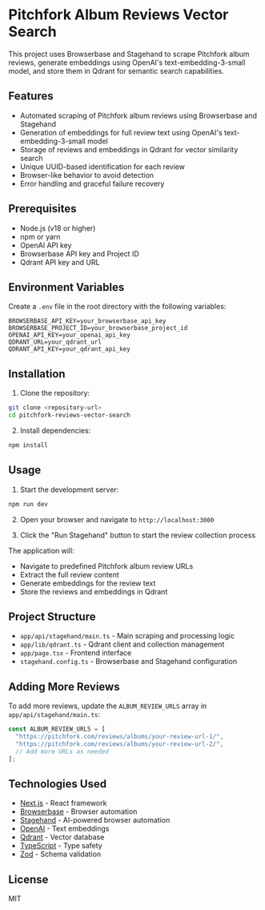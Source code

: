 # Pitchfork Album Reviews Vector Search

This project uses Browserbase and Stagehand to scrape Pitchfork album reviews, generate embeddings using OpenAI's text-embedding-3-small model, and store them in Qdrant for semantic search capabilities.

## Features

- Automated scraping of Pitchfork album reviews using Browserbase and Stagehand
- Generation of embeddings for full review text using OpenAI's text-embedding-3-small model
- Storage of reviews and embeddings in Qdrant for vector similarity search
- Unique UUID-based identification for each review
- Browser-like behavior to avoid detection
- Error handling and graceful failure recovery

## Prerequisites

- Node.js (v18 or higher)
- npm or yarn
- OpenAI API key
- Browserbase API key and Project ID
- Qdrant API key and URL

## Environment Variables

Create a `.env` file in the root directory with the following variables:

```env
BROWSERBASE_API_KEY=your_browserbase_api_key
BROWSERBASE_PROJECT_ID=your_browserbase_project_id
OPENAI_API_KEY=your_openai_api_key
QDRANT_URL=your_qdrant_url
QDRANT_API_KEY=your_qdrant_api_key
```

## Installation

1. Clone the repository:

```bash
git clone <repository-url>
cd pitchfork-reviews-vector-search
```

2. Install dependencies:

```bash
npm install
```

## Usage

1. Start the development server:

```bash
npm run dev
```

2. Open your browser and navigate to `http://localhost:3000`

3. Click the "Run Stagehand" button to start the review collection process

The application will:

- Navigate to predefined Pitchfork album review URLs
- Extract the full review content
- Generate embeddings for the review text
- Store the reviews and embeddings in Qdrant

## Project Structure

- `app/api/stagehand/main.ts` - Main scraping and processing logic
- `app/lib/qdrant.ts` - Qdrant client and collection management
- `app/page.tsx` - Frontend interface
- `stagehand.config.ts` - Browserbase and Stagehand configuration

## Adding More Reviews

To add more reviews, update the `ALBUM_REVIEW_URLS` array in `app/api/stagehand/main.ts`:

```typescript
const ALBUM_REVIEW_URLS = [
  "https://pitchfork.com/reviews/albums/your-review-url-1/",
  "https://pitchfork.com/reviews/albums/your-review-url-2/",
  // Add more URLs as needed
];
```

## Technologies Used

- [Next.js](https://nextjs.org/) - React framework
- [Browserbase](https://browserbase.com/) - Browser automation
- [Stagehand](https://docs.stagehand.dev/) - AI-powered browser automation
- [OpenAI](https://openai.com/) - Text embeddings
- [Qdrant](https://qdrant.tech/) - Vector database
- [TypeScript](https://www.typescriptlang.org/) - Type safety
- [Zod](https://zod.dev/) - Schema validation

## License

MIT
